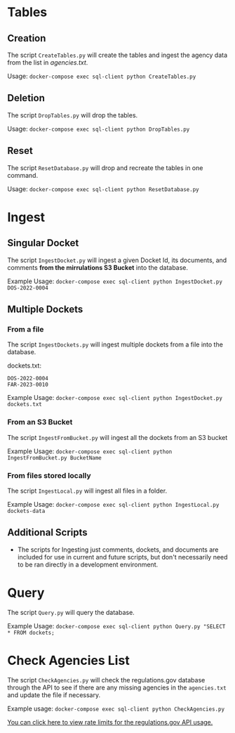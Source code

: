
# Tables

## Creation

The script `CreateTables.py` will create the tables and ingest the agency data from the list in *agencies.txt*.

Usage: `docker-compose exec sql-client python CreateTables.py`


## Deletion

The script `DropTables.py` will drop the tables.

Usage: `docker-compose exec sql-client python DropTables.py`

## Reset

The script `ResetDatabase.py` will drop and recreate the tables in one command.

Usage: `docker-compose exec sql-client python ResetDatabase.py`


# Ingest

## Singular Docket

The script `IngestDocket.py` will ingest a given Docket Id, its documents, and comments **from the mirrulations S3 Bucket** into the database.

Example Usage: `docker-compose exec sql-client python IngestDocket.py DOS-2022-0004`

## Multiple Dockets

### From a file

The script `IngestDockets.py` will ingest multiple dockets from a file into the database.


dockets.txt:
```
DOS-2022-0004
FAR-2023-0010
```

Example Usage: `docker-compose exec sql-client python IngestDocket.py dockets.txt`

### From an S3 Bucket

The script `IngestFromBucket.py` will ingest all the dockets from an S3 bucket 

Example Usage: `docker-compose exec sql-client python IngestFromBucket.py BucketName`

### From files stored locally

The script `IngestLocal.py` will ingest all files in a folder.

Example Usage: `docker-compose exec sql-client python IngestLocal.py dockets-data`

## Additional Scripts
- The scripts for Ingesting just comments, dockets, and documents are included for use in current and future scripts, but don't necessarily need to be ran directly in a development environment.

# Query

The script `Query.py` will query the database.

Example Usage: `docker-compose exec sql-client python Query.py "SELECT * FROM dockets;`


# Check Agencies List

The script `CheckAgencies.py` will check the regulations.gov database through the API to see if there are any missing agencies in the `agencies.txt` and update the file if necessary.

Example usage: `docker-compose exec sql-client python CheckAgencies.py`

[You can click here to view rate limits for the regulations.gov API usage.](https://api.data.gov/docs/rate-limits/)